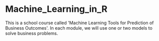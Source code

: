 # Machine_Learning_in_R
This is a school course called 'Machine Learning Tools for Prediction of Business Outcomes'. 
In each module, we will use one or two models to solve business problems.
